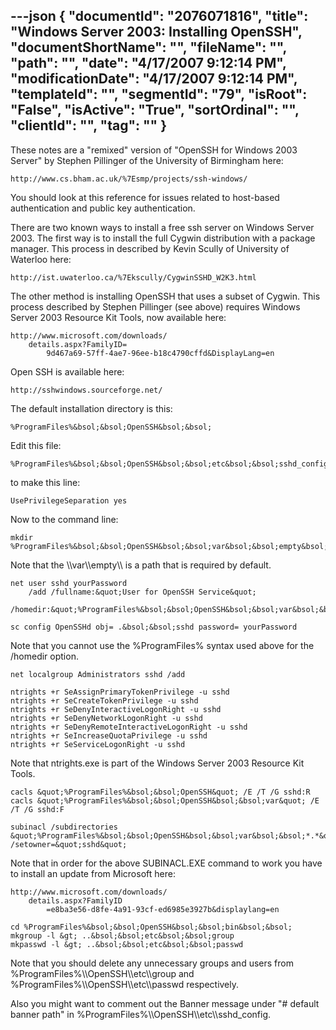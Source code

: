 ---json
{
  "documentId": "2076071816",
  "title": "Windows Server 2003: Installing OpenSSH",
  "documentShortName": "",
  "fileName": "",
  "path": "",
  "date": "4/17/2007 9:12:14 PM",
  "modificationDate": "4/17/2007 9:12:14 PM",
  "templateId": "",
  "segmentId": "79",
  "isRoot": "False",
  "isActive": "True",
  "sortOrdinal": "",
  "clientId": "",
  "tag": ""
}
---

These notes are a &quot;remixed&quot; version of &quot;OpenSSH for Windows 2003 Server&quot; by Stephen Pillinger of the University of Birmingham here:

    http://www.cs.bham.ac.uk/%7Esmp/projects/ssh-windows/

You should look at this reference for issues related to host-based authentication and public key authentication.

There are two known ways to install a free ssh server on Windows Server 2003. The first way is to install the full Cygwin distribution with a package manager. This process in described by Kevin Scully of University of Waterloo here:

    http://ist.uwaterloo.ca/%7Ekscully/CygwinSSHD_W2K3.html

The other method is installing OpenSSH that uses a subset of Cygwin. This process described by Stephen Pillinger (see above) requires Windows Server 2003 Resource Kit Tools, now available here:

    http://www.microsoft.com/downloads/
        details.aspx?FamilyID=
            9d467a69-57ff-4ae7-96ee-b18c4790cffd&DisplayLang=en

Open SSH is available here:

    http://sshwindows.sourceforge.net/

The default installation directory is this:

    %ProgramFiles%&bsol;&bsol;OpenSSH&bsol;&bsol;

Edit this file:

    %ProgramFiles%&bsol;&bsol;OpenSSH&bsol;&bsol;etc&bsol;&bsol;sshd_config

to make this line:

    UsePrivilegeSeparation yes

Now to the command line:

    mkdir %ProgramFiles%&bsol;&bsol;OpenSSH&bsol;&bsol;var&bsol;&bsol;empty&bsol;&bsol;

Note that the &bsol;&bsol;var&bsol;&bsol;empty&bsol;&bsol; is a path that is required by default.

    net user sshd yourPassword
        /add /fullname:&quot;User for OpenSSH Service&quot;
        /homedir:&quot;%ProgramFiles%&bsol;&bsol;OpenSSH&bsol;&bsol;var&bsol;&bsol;empty&bsol;&bsol;&quot;

    sc config OpenSSHd obj= .&bsol;&bsol;sshd password= yourPassword

Note that you cannot use the %ProgramFiles% syntax used above for the /homedir option.

    net localgroup Administrators sshd /add

    ntrights +r SeAssignPrimaryTokenPrivilege -u sshd
    ntrights +r SeCreateTokenPrivilege -u sshd
    ntrights +r SeDenyInteractiveLogonRight -u sshd
    ntrights +r SeDenyNetworkLogonRight -u sshd
    ntrights +r SeDenyRemoteInteractiveLogonRight -u sshd
    ntrights +r SeIncreaseQuotaPrivilege -u sshd
    ntrights +r SeServiceLogonRight -u sshd

Note that ntrights.exe is part of the Windows Server 2003 Resource Kit Tools.

    cacls &quot;%ProgramFiles%&bsol;&bsol;OpenSSH&quot; /E /T /G sshd:R
    cacls &quot;%ProgramFiles%&bsol;&bsol;OpenSSH&bsol;&bsol;var&quot; /E /T /G sshd:F

    subinacl /subdirectories &quot;%ProgramFiles%&bsol;&bsol;OpenSSH&bsol;&bsol;var&bsol;&bsol;*.*&quot; /setowner=&quot;sshd&quot; 

Note that in order for the above SUBINACL.EXE command to work you have to install an update from Microsoft here:

    http://www.microsoft.com/downloads/
        details.aspx?FamilyID
            =e8ba3e56-d8fe-4a91-93cf-ed6985e3927b&displaylang=en

    cd %ProgramFiles%&bsol;&bsol;OpenSSH&bsol;&bsol;bin&bsol;&bsol;
    mkgroup -l &gt; ..&bsol;&bsol;etc&bsol;&bsol;group
    mkpasswd -l &gt; ..&bsol;&bsol;etc&bsol;&bsol;passwd

Note that you should delete any unnecessary groups and users from %ProgramFiles%&bsol;&bsol;OpenSSH&bsol;&bsol;etc&bsol;&bsol;group and %ProgramFiles%&bsol;&bsol;OpenSSH&bsol;&bsol;etc&bsol;&bsol;passwd respectively.

Also you might want to comment out the Banner message under &quot;# default banner path&quot; in %ProgramFiles%&bsol;&bsol;OpenSSH&bsol;&bsol;etc&bsol;&bsol;sshd_config.
